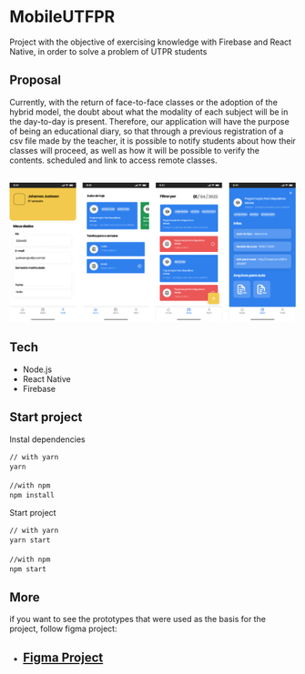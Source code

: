# MobileUTFPR

Project with the objective of exercising knowledge with Firebase and React Native, in order to solve a problem of UTPR students

## Proposal

Currently, with the return of face-to-face classes or the adoption of the hybrid model, the doubt about what the modality of each subject will be in the day-to-day is present. Therefore, our application will have the purpose of being an educational diary, so that through a previous registration of a csv file made by the teacher, it is possible to notify students about how their classes will proceed, as well as how it will be possible to verify the contents. scheduled and link to access remote classes.


<br/>
<img src="assets/Figma.png" alt="MarineGEO circle logo" />
<br/>

## Tech

- Node.js
- React Native
- Firebase

## Start project

Instal dependencies

```sh
// with yarn
yarn

//with npm 
npm install
```

Start project

```sh
// with yarn
yarn start

//with npm 
npm start
```

## More

if you want to see the prototypes that were used as the basis for the project, follow figma project:



 - ## [Figma Project](https://www.figma.com/file/SihQQxwjYsQ9YwPT9NRZoF/Projeto-de-Mobile?node-id=18%3A241) 

